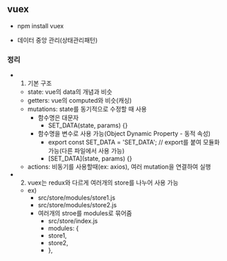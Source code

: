 
## vuex
- npm install vuex

- 데이터 중앙 관리(상태관리패턴)

### 정리
- 1. 기본 구조
  - state: vue의 data의 개념과 비슷
  - getters: vue의 computed와 비슷(캐싱)
  - mutations: state를 동기적으로 수정할 때 사용
    - 함수명은 대문자
      - SET_DATA(state, params) {}
    - 함수명을 변수로 사용 가능(Object Dynamic Property - 동적 속성)
      - export const SET_DATA = 'SET_DATA';   // export를 붙여 모듈화 가능(다른 파일에서 사용 가능)
      - [SET_DATA](state, params) {}
  - actions: 비동기를 사용할때(ex: axios), 여러 mutation을 연결하여 실행
- 2. vuex는 redux와 다르게 여러개의 store를 나누어 사용 가능
  - ex)
    - src/store/modules/store1.js
    - src/store/modules/store2.js
    - 여러개의 stroe를 modules로 묶어줌
      - src/store/index.js 
      - modules: {
      -  store1,
      -  store2,
      - },

